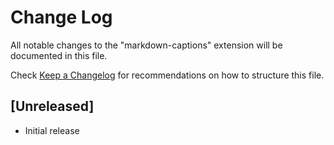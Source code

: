 # Change Log

All notable changes to the "markdown-captions" extension will be documented in this file.

Check [Keep a Changelog](http://keepachangelog.com/) for recommendations on how to structure this file.

## [Unreleased]

- Initial release